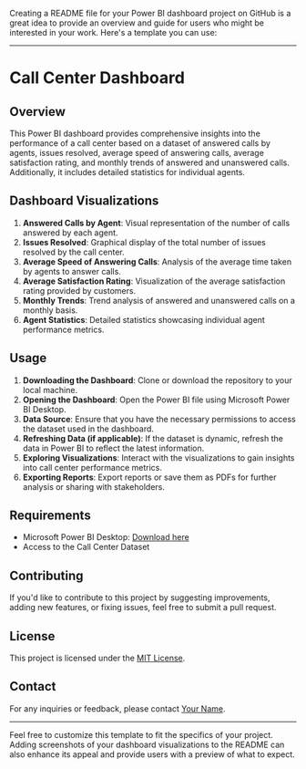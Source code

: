 Creating a README file for your Power BI dashboard project on GitHub is a great idea to provide an overview and guide for users who might be interested in your work. Here's a template you can use:

---

# Call Center Dashboard

## Overview
This Power BI dashboard provides comprehensive insights into the performance of a call center based on a dataset of answered calls by agents, issues resolved, average speed of answering calls, average satisfaction rating, and monthly trends of answered and unanswered calls. Additionally, it includes detailed statistics for individual agents.

## Dashboard Visualizations
1. **Answered Calls by Agent**: Visual representation of the number of calls answered by each agent.
2. **Issues Resolved**: Graphical display of the total number of issues resolved by the call center.
3. **Average Speed of Answering Calls**: Analysis of the average time taken by agents to answer calls.
4. **Average Satisfaction Rating**: Visualization of the average satisfaction rating provided by customers.
5. **Monthly Trends**: Trend analysis of answered and unanswered calls on a monthly basis.
6. **Agent Statistics**: Detailed statistics showcasing individual agent performance metrics.

## Usage
1. **Downloading the Dashboard**: Clone or download the repository to your local machine.
2. **Opening the Dashboard**: Open the Power BI file using Microsoft Power BI Desktop.
3. **Data Source**: Ensure that you have the necessary permissions to access the dataset used in the dashboard.
4. **Refreshing Data (if applicable)**: If the dataset is dynamic, refresh the data in Power BI to reflect the latest information.
5. **Exploring Visualizations**: Interact with the visualizations to gain insights into call center performance metrics.
6. **Exporting Reports**: Export reports or save them as PDFs for further analysis or sharing with stakeholders.

## Requirements
- Microsoft Power BI Desktop: [Download here](https://powerbi.microsoft.com/en-us/desktop/)
- Access to the Call Center Dataset

## Contributing
If you'd like to contribute to this project by suggesting improvements, adding new features, or fixing issues, feel free to submit a pull request.

## License
This project is licensed under the [MIT License](LICENSE).

## Contact
For any inquiries or feedback, please contact [Your Name](mailto:your.email@example.com).

---

Feel free to customize this template to fit the specifics of your project. Adding screenshots of your dashboard visualizations to the README can also enhance its appeal and provide users with a preview of what to expect.
